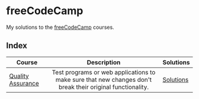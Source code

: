 # freeCodeCamp

My solutions to the [freeCodeCamp](https://www.freecodecamp.org/) courses.

## Index

| Course | Description | Solutions |
| ------ | :---------: | --------- |
| [Quality Assurance](https://www.freecodecamp.org/learn/quality-assurance/) | Test programs or web applications to make sure that new changes don't break their original functionality. | [Solutions](./quality-assurance/) |
